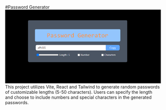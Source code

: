 #Password Generator
<br>
<img src="./assets/Password Generator SnapShot.png" alt="Getting started" />
<br>
This project utilizes Vite, React and Tailwind to generate random passwords of customizable lengths (5-50 characters). Users can specify the length and choose to include numbers and special characters in the generated passwords.